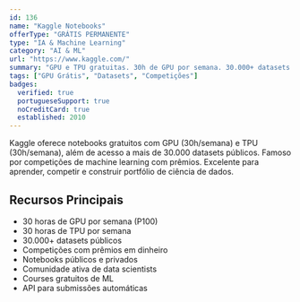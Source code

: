 ```yaml
---
id: 136
name: "Kaggle Notebooks"
offerType: "GRÁTIS PERMANENTE"
type: "IA & Machine Learning"
category: "AI & ML"
url: "https://www.kaggle.com/"
summary: "GPU e TPU gratuitas. 30h de GPU por semana. 30.000+ datasets públicos. Competições de ML."
tags: ["GPU Grátis", "Datasets", "Competições"]
badges:
  verified: true
  portugueseSupport: true
  noCreditCard: true
  established: 2010
---
```


Kaggle oferece notebooks gratuitos com GPU (30h/semana) e TPU (30h/semana), além de acesso a mais de 30.000 datasets públicos. Famoso por competições de machine learning com prêmios. Excelente para aprender, competir e construir portfólio de ciência de dados.

## Recursos Principais

- 30 horas de GPU por semana (P100)
- 30 horas de TPU por semana
- 30.000+ datasets públicos
- Competições com prêmios em dinheiro
- Notebooks públicos e privados
- Comunidade ativa de data scientists
- Courses gratuitos de ML
- API para submissões automáticas
